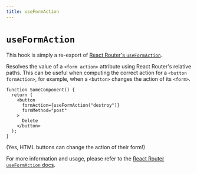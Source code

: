 ```yaml
---
title: useFormAction
---
```


# `useFormAction`

<docs-info>This hook is simply a re-export of [React Router's `useFormAction`][rr-useformaction].</docs-info>

Resolves the value of a `<form action>` attribute using React Router's relative paths. This can be useful when computing the correct action for a `<button formAction>`, for example, when a `<button>` changes the action of its `<form>`.

```tsx
function SomeComponent() {
  return (
    <button
      formAction={useFormAction("destroy")}
      formMethod="post"
    >
      Delete
    </button>
  );
}
```

(Yes, HTML buttons can change the action of their form!)

<docs-info>For more information and usage, please refer to the [React Router `useFormAction` docs][rr-useformaction].</docs-info>

[rr-useformaction]: https://reactrouter.com/hooks/use-form-action
